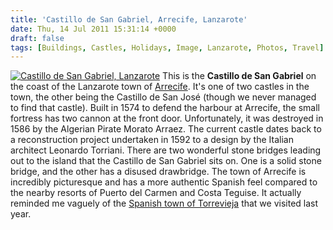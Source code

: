 ```yaml
---
title: 'Castillo de San Gabriel, Arrecife, Lanzarote'
date: Thu, 14 Jul 2011 15:31:14 +0000
draft: false
tags: [Buildings, Castles, Holidays, Image, Lanzarote, Photos, Travel]
---
```


[![Castillo de San Gabriel, Lanzarote](http://gerard.interwebworld.co.uk/files/2011/07/castillo-de-san-gabriel.jpg)](http://gerard.interwebworld.co.uk/files/2011/07/castillo-de-san-gabriel.jpg) This is the **Castillo de San Gabriel** on the coast of the Lanzarote town of [Arrecife](http://www.discoverlanzarote.com/arrecife.asp). It's one of two castles in the town, the other being the Castillo de San José (though we never managed to find that castle). Built in 1574 to defend the harbour at Arrecife, the small fortress has two cannon at the front door. Unfortunately, it was destroyed in 1586 by the Algerian Pirate Morato Arraez. The current castle dates back to a reconstruction project undertaken in 1592 to a design by the Italian architect Leonardo Torriani. There are two wonderful stone bridges leading out to the island that the Castillo de San Gabriel sits on. One is a solid stone bridge, and the other has a disused drawbridge. The town of Arrecife is incredibly picturesque and has a more authentic Spanish feel compared to the nearby resorts of Puerto del Carmen and Costa Teguise. It actually reminded me vaguely of the [Spanish town of Torrevieja](http://gerard.interwebworld.co.uk/2010/the-torrevieja-tourist-train/ "The Torrevieja tourist train") that we visited last year.